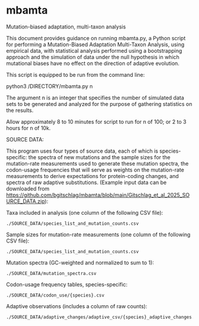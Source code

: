# mbamta
Mutation-biased adaptation, multi-taxon analysis

This document provides guidance on running mbamta.py, a Python script for performing a Mutation-Biased Adaptation Multi-Taxon Analysis, using empirical data, with statistical analysis performed using a bootstrapping approach and the simulation of data under the null hypothesis in which mutational biases have no effect on the direction of adaptive evolution.

This script is equipped to be run from the command line:

python3 /DIRECTORY/mbamta.py n

The argument n is an integer that specifies the number of simulated data sets to be generated and analyzed for the purpose of gathering statistics on the results.

Allow approximately 8 to 10 minutes for script to run for n of 100; or 2 to 3 hours for n of 10k.


SOURCE DATA:

This program uses four types of source data, each of which is species-specific: the spectra of new mutations and the sample sizes for the mutation-rate measurements used to generate these mutation spectra, the codon-usage frequencies that will serve as weights on the mutation-rate measurements to derive expectations for protein-coding changes, and spectra of raw adaptive substitutions. (Example input data can be downloaded from https://github.com/bgitschlag/mbamta/blob/main/Gitschlag_et_al_2025_SOURCE_DATA.zip):

Taxa included in analysis (one column of the following CSV file):
```
./SOURCE_DATA/species_list_and_mutation_counts.csv
```

Sample sizes for mutation-rate measurements (one column of the following CSV file):
```
./SOURCE_DATA/species_list_and_mutation_counts.csv
```

Mutation spectra (GC-weighted and normalized to sum to 1):
```
./SOURCE_DATA/mutation_spectra.csv
```

Codon-usage frequency tables, species-specific:
```
./SOURCE_DATA/codon_use/{species}.csv
```

Adaptive observations (includes a column of raw counts):
```
./SOURCE_DATA/adaptive_changes/adaptive_csv/{species}_adaptive_changes.csv
```
